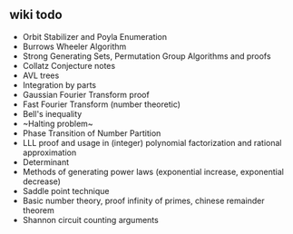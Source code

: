 wiki todo
---

* Orbit Stabilizer and Poyla Enumeration
* Burrows Wheeler Algorithm
* Strong Generating Sets, Permutation Group Algorithms and proofs
* Collatz Conjecture notes
* AVL trees
* Integration by parts
* Gaussian Fourier Transform proof
* Fast Fourier Transform (number theoretic)
* Bell's inequality
* ~Halting problem~
* Phase Transition of Number Partition
* LLL proof and usage in (integer) polynomial factorization and rational approximation
* Determinant
* Methods of generating power laws (exponential increase, exponential decrease)
* Saddle point technique
* Basic number theory, proof infinity of primes, chinese remainder theorem
* Shannon circuit counting arguments
